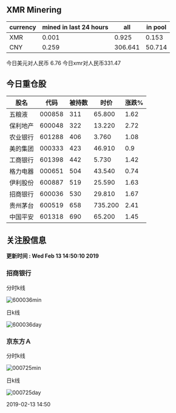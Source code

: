 ## XMR Minering

|currency|mined in last 24 hours|all|in pool|
|---|---|---|---|
|XMR|0.001|0.925|0.153|
|CNY|0.259|306.641|50.714|

今日美元对人民币 6.76	今日xmr对人民币331.47


## 今日重仓股 

|股名|代码|被持数|时价|涨跌%|
|---|---|---|---|---|
|五粮液|000858|311|65.800|1.62|
|保利地产|600048|322|13.220|2.72|
|农业银行|601288|406|3.760|1.08|
|美的集团|000333|423|46.910|0.9|
|工商银行|601398|442|5.730|1.42|
|格力电器|000651|504|43.540|0.74|
|伊利股份|600887|519|25.590|1.63|
|招商银行|600036|530|29.810|1.67|
|贵州茅台|600519|658|735.200|2.41|
|中国平安|601318|690|65.200|1.45|

## 关注股信息
**更新时间 : Wed Feb 13 14:50:10 2019**
### 招商银行 
分时k线

![600036min](http://image.sinajs.cn/newchart/min/n/sh600036.gif)

日k线

![600036day](http://image.sinajs.cn/newchart/daily/n/sh600036.gif)

### 京东方Ａ 
分时k线

![000725min](http://image.sinajs.cn/newchart/min/n/sz000725.gif)

日k线

![000725day](http://image.sinajs.cn/newchart/daily/n/sz000725.gif)

2019-02-13 14:50